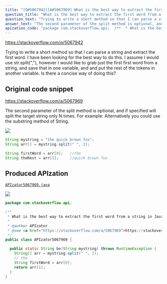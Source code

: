 ```yaml
---
title: "[Q#5067942][A#5067969] What is the best way to extract the first word from a string in Java?"
question_title: "What is the best way to extract the first word from a string in Java?"
question_text: "Trying to write a short method so that I can parse a string and extract the first word. I have been looking for the best way to do this. I assume I would use str.split(\",\"), however I would like to grab just the first first word from a string, and save that in one variable, and and put the rest of the tokens in another variable. Is there a concise way of doing this?"
answer_text: "The second parameter of the split method is optional, and if specified will split the target string only N times. For example: Alternatively you could use the substring method of String."
apization_code: "package com.stackoverflow.api;  /**  * What is the best way to extract the first word from a string in Java?  *  * @author APIzator  * @see <a href=\"https://stackoverflow.com/a/5067969\">https://stackoverflow.com/a/5067969</a>  */ public class APIzator5067969 {    public static String be(String mystring) throws RuntimeException {     String[] arr = mystring.split(\" \", 2);     // the     String firstWord = arr[0];     return arr[1];   } }"
---
```


https://stackoverflow.com/q/5067942

Trying to write a short method so that I can parse a string and extract the first word. I have been looking for the best way to do this.
I assume I would use str.split(&quot;,&quot;), however I would like to grab just the first first word from a string, and save that in one variable, and and put the rest of the tokens in another variable.
Is there a concise way of doing this?



## Original code snippet

https://stackoverflow.com/a/5067969

The second parameter of the split method is optional, and if specified will split the target string only N times.
For example:
Alternatively you could use the substring method of String.

<div class="code-logo"><img src="/stackoverflow.png" /></div>

```java
String mystring = "the quick brown fox";
String arr[] = mystring.split(" ", 2);

String firstWord = arr[0];   //the
String theRest = arr[1];     //quick brown fox
```

## Produced APIzation

[`APIzator5067969.java`](https://github.com/pasqualesalza/apization-temp-data/raw/master/search/APIzator5067969.java)

<div class="code-logo"><img src="/apizator.png" /></div>

```java
package com.stackoverflow.api;

/**
 * What is the best way to extract the first word from a string in Java?
 *
 * @author APIzator
 * @see <a href="https://stackoverflow.com/a/5067969">https://stackoverflow.com/a/5067969</a>
 */
public class APIzator5067969 {

  public static String be(String mystring) throws RuntimeException {
    String[] arr = mystring.split(" ", 2);
    // the
    String firstWord = arr[0];
    return arr[1];
  }
}

```